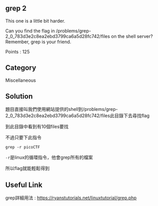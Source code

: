 ## grep 2
This one is a little bit harder. 

Can you find the flag in /problems/grep-2_0_783d3e2c8ea2ebd3799ca6a5d28fc742/files on the shell server? Remember, grep is your friend.

Points : 125

## Category
Miscellaneous

## Solution
題目直接叫我們使用網站提供的shell到/problems/grep-2_0_783d3e2c8ea2ebd3799ca6a5d28fc742/files此目錄下去尋找flag

到此目錄中看到有10個files要找

不過只要下此指令

`grep -r picoCTF`

`-r`是linux的循環指令，他會grep所有的檔案

所以flag就能輕鬆得到

## Useful Link
grep詳細用法 : https://ryanstutorials.net/linuxtutorial/grep.php
